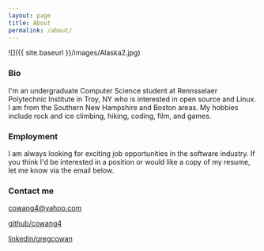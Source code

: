 ```yaml
---
layout: page
title: About
permalink: /about/
---
```

![]({{ site.baseurl }}/images/Alaska2.jpg)

### Bio

I'm an undergraduate Computer Science student at Rennsselaer Polytechnic Institute in Troy, NY who is interested in open source and Linux. I am from the Southern New Hampshire and Boston areas. My hobbies include rock and ice climbing, hiking,
coding, film, and games.

### Employment

I am always looking for exciting job opportunities in the software industry.
If you think I'd be interested in a position or would like a copy of my resume, let me know via the email below.

### Contact me

[cowang4@yahoo.com](mailto:cowang4@yahoo.com)

[github/cowang4](https://github.com/cowang4)

[linkedin/gregcowan](https://www.linkedin.com/in/greg-cowan-664b82115)
